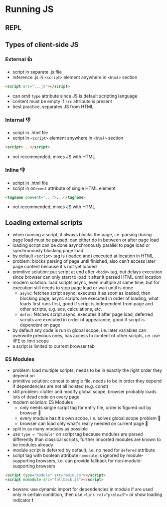 # Running JS



## REPL

<!-- todo -->



## Types of client-side JS

### External 👍

- script in separate .js file
- reference .js in `<script>` element anywhere in `<html>` section

```html
<script src="...js"></script>
```

- can omit `type` attribute since JS is default scripting language
- content must be empty if `src` attribute is present
- best practice, separates JS from HTML

### Internal 👎

- script in .html file
- script in `<script>` element anywhere in `<html>` section

```html
<script>...</script>
```

- not recommended, mixes JS with HTML

### Inline 👎

- script in .html file
- script in on`event` attribute of single HTML element

```html
<tagname onevent="...">...</tagname>
```

- not recommended, mixes JS with HTML



## Loading external scripts

- when running a script, it always blocks the page, i.e. parsing during page load must be paused, can either do in between or after page load
- loading script can be done asynchronously parallel to page load or synchronously blocking page load
- by default `<script>` tag is (loaded and) executed at location in HTML
- problem: blocks parsing of page until finished, also can't access later page content because it's not yet loaded
- primitive solution: put script at end after `<body>` tag, but delays execution since browser can only start to load it after it parsed HTML until location
- modern solution: load scripts async, even multiple at same time, but for execution still needs to stop page load or wait until is done
  - `async`: fetches script async, executes it as soon as loaded, then blocking page, async scripts are executed in order of loading, what loads first runs first, good if script is independent from page and other scripts, e.g. ads, calculations, etc.
  - `defer`: fetches script async, executes it after page load, deferred scripts are executed in order of appearance, good if script is dependent on page
- by default any code is run in global scope, i.e. later variables can overwrite previous ones, has access to content of other scripts, i.e. use IIFE to limit scope
- a script is limited to current browser tab

### ES Modules

- problem: load multiple scripts, needs to be in exactly the right order they depend on
- primitive solution: concat to single file, needs to be in order they depend if dependencies are not all hoisted (e.g. const)
- still problem: clutter and modify global scope, browser probably loads lots of dead code on every page
- modern solution: ES Modules
  - only needs single script tag for entry file, order is figured out by browser 🎉
  - every module has it's own scope, i.e. solves global scope problem 🎉
  - browser can load only what's really needed on current page 🎉
- split in as many modules as possible
- use `type = "module"` on script tag because modules are parsed differently than classical scripts, further imported modules are known to be modules already
- module script is deferred by default, i.e. no need for `defered` attribute
- script tag with boolean attribute `nomodule` is ignored by module-supporting browsers, i.e. can provide fallback for non-module-supporting browsers

```html
<script type="module" src="main.js"></script>
<script nomodule src="fallback.js"></script>
```

- beware: use dynamic import for dependencies in module if are used only in certain condition, then use `<link rel="preload">` or show loading indicator ❗️